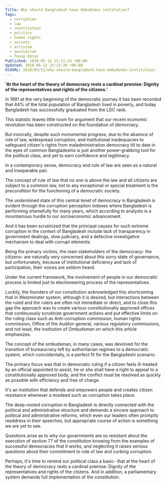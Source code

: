 ```yaml
---
Title: Why should Bangladesh have Ombudsman institution?
Tags:
  - corruption
  - law
  - constitution
  - politics
  - human rights
  - society
  - activism
  - secularism
  - Tonoy Emroz
Published: 2018-05-12 15:11:24 +06:00
Updated: 2018-05-12 15:13:30 +06:00
OldURL: 2018/05/12/why-should-bangladesh-have-ombudsman-institution/
---
```


<strong>'At the heart of the theory of democracy rests a cardinal premise: Dignity of the representatives and rights of the citizens.'</strong>

In 1991 at the very beginning of the democratic journey it has been recorded that 44% of the total population of Bangladesh lived in poverty, and today Bangladesh has successfully graduated from the LDC rank.

This statistic leaves little room for argument that our recent economic revolution has been constructed on the foundation of democracy.

But ironically, despite such monumental progress, due to the absence of rule of law, widespread corruption, and institutional inadequacies to safeguard citizen's rights from maladministration democracy till to date in the eyes of common Bangladeshis is just another power-grabbing tool for the political class, and yet to earn confidence and legitimacy.

In a contemporary sense, democracy and rule of law are seen as a natural and inseparable pair.

The concept of rule of law that no one is above the law and all citizens are subject to a common law, not to any exceptional or special treatment is the precondition for the functioning of a democratic society.

The undermined state of this central tenet of democracy in Bangladesh is evident through the corruption perception indexes where Bangladesh is performing shamefully for many years, which according to analysts is a mountainous hurdle to our socioeconomic advancement.

And it has been scrutinized that the principal causes for such extreme corruption in the context of Bangladesh include lack of transparency in government dealings, slow judiciary, and a defective investigative mechanism to deal with corrupt elements.

Being the primary victims, the main stakeholders of the democracy- the citizens- are naturally very concerned about this sorry state of governance, but unfortunately, because of institutional deficiency and lack of participation, their voices are seldom heard.

Under the current framework, the involvement of people in our democratic process is limited just to electioneering process of the representatives.

Luckily, the founders of our constitution acknowledged this shortcoming that in Westminster system, although it is desired, but interactions between the ruled and the rulers are often not immediate or direct, and to close this gap the approach was to create various constitutionally approved offices that continuously scrutinize government actions and put effective limits on the ruling class such as Anti-corruption commission, human rights commission, Office of the Auditor-general, various regulatory commissions, and not least, the institution of Ombudsman on which this article emphasizes.

The concept of the ombudsman, in many cases, was devolved for the transition of bureaucracy left by authoritarian regimes to a democratic system, which coincidentally, is a perfect fit for the Bangladeshi scenario.

The primary focus was that in democratic ruling if a citizen feels ill-treated by an official appointed to assist, he or she shall have a right to appeal to a constitutionally approved body, and the conflict must be resolved as quickly as possible with efficiency and free of charge.

It's an institution that defends and empowers people and creates citizen resistance whenever a misdeed such as corruption takes place.

The deep-rooted corruption in Bangladesh is directly connected with the political and administrative structure and demands a sincere approach to political and administrative reforms, which even our leaders often promptly readdress in their speeches, but appropriate course of action is something we are yet to see.

Questions arise as to why our governments are so resistant about the execution of section 77 of the constitution knowing from the examples of successful democracies that it works, and neglecting it raises serious questions about their commitment to rule of law and curbing corruption.

Perhaps, it's time to remind our political class a basic- that at the heart of the theory of democracy rests a cardinal premise: Dignity of the representatives and rights of the citizens. And in addition, a parliamentary system demands full implementation of the constitution.
